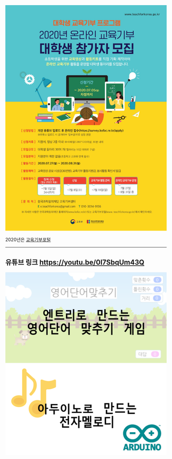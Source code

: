 ![img/Education_Ministration_2020.jpeg](img/Education_Ministration_2020.jpeg)

2020년은 [교육기부포털](https://www.teachforkorea.go.kr/community/neo_notice/)

---
유튜브 링크
https://youtu.be/0I7SbqUm43Q
---
![img/online1](img/online1.png)
![img/online2](img/online2.png)